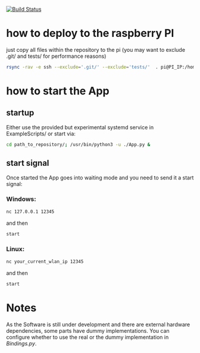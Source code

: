 [![Build Status](https://travis-ci.org/wtjerry/hslu_pren.svg?branch=master)](https://travis-ci.org/wtjerry/hslu_pren)

# how to deploy to the raspberry PI
just copy all files within the repository to the pi (you may want to exclude .git/ and tests/ for performance reasons)
``` sh
rsync -rav -e ssh --exclude='.git/' --exclude='tests/'  . pi@PI_IP:/home/pi/pren/
```

# how to start the App
## startup
Either use the provided but experimental systemd service in ExampleScripts/
or start via:
``` sh
cd path_to_repository/; /usr/bin/python3 -u ./App.py &
```

## start signal
Once started the App goes into waiting mode and you need to send it a start signal:

### Windows:
``` sh 
nc 127.0.0.1 12345
```
and then
``` sh
start
```

### Linux:
``` sh 
nc your_current_wlan_ip 12345
```
and then
``` sh
start
```


# Notes
As the Software is still under development and there are external hardware dependencies, some parts have dummy implementations.
You can configure whether to use the real or the dummy implementation in *Bindings.py*.
